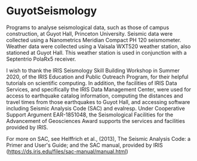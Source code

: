 # GuyotSeismology

Programs to analyse seismological data, such as those of campus construction, at Guyot Hall, Princeton University. Seismic data were collected using a Nanometrics Meridian Compact PH 120 seismometer. Weather data were collected using a Vaisala WXT520 weather station, also stationed at Guyot Hall. This weather station is used in conjunction with a Septentrio PolaRx5 receiver. 

I wish to thank the IRIS Seismology Skill Building Workshop in Summer 2020, of the IRIS Education and 
Public Outreach Program, for their helpful tutorials on scientific computing. 
In addition, the facilities of IRIS Data Services, and specifically the IRIS Data Management Center, were used for access to earthquake catalog information, computing the distances and travel times from those earthquakes to Guyot Hall, and accessing software including Seismic Analysis Code (SAC) and evalresp. 
Under Cooperative Support Argument EAR-1851048, the Seismological Facilities for the Advancement of Geosciences Award supports the services and facilities provided by IRIS.

For more on SAC, see Helffrich et al., (2013), The Seismic Analysis Code: a Primer and User's Guide; and the SAC manual, provided by IRIS (https://ds.iris.edu/files/sac-manual/manual.html)

